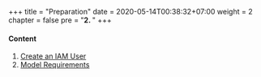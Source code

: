 +++
title = "Preparation"
date = 2020-05-14T00:38:32+07:00
weight = 2
chapter = false
pre = "<b>2. </b>"
+++

#### Content
1. [Create an IAM User](1-creating-iam-user)
2. [Model Requirements](2-model-requirements)

